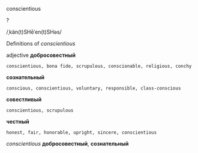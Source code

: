 conscientious

?

/ˌkän(t)SHēˈen(t)SHəs/

Definitions of _conscientious_

adjective
**добросовестный**

    conscientious, bona fide, scrupulous, conscionable, religious, conchy
**сознательный**

    conscious, conscientious, voluntary, responsible, class-conscious
**совестливый**

    conscientious, scrupulous
**честный**

    honest, fair, honorable, upright, sincere, conscientious

_conscientious_
**добросовестный**, **сознательный**